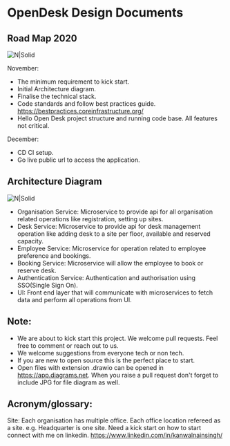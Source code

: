 # OpenDesk Design Documents

## Road Map 2020 

![N|Solid](https://raw.githubusercontent.com/kanwalnainsingh/OpenDesk/main/docs/planning/roadmap_2020.jpg)

November: 
- The minimum requirement to kick start.
- Initial Architecture diagram.
- Finalise the technical stack.
- Code standards and follow best practices guide. https://bestpractices.coreinfrastructure.org/
- Hello Open Desk project structure and running code base. All features not critical.

December: 
- CD CI setup.
- Go live public url to access the application.

## Architecture Diagram

![N|Solid](https://raw.githubusercontent.com/kanwalnainsingh/OpenDesk/main/docs/planning/Architecture.jpg)

- Organisation Service: Microservice to provide api for all organisation related operations like registration, setting up sites.
- Desk Service: Microservice to provide api for desk management operation like adding desk to a site per floor, available and reserved capacity.
- Employee Service: Microservice for operation related to employee preference and bookings.
- Booking Service: Microservice will allow the employee to book or reserve desk.
- Authentication Service: Authentication and authorisation using SSO(Single Sign On).   
- UI: Front end layer that will communicate with microservices to fetch data and perform all operations from UI.

## Note:
- We are about to kick start this project. We welcome pull requests. Feel free to comment or reach out to us. 
- We welcome suggestions from everyone tech or non tech.
- If you are new to open source this is the perfect place to start.
- Open files with extension .drawio can be opened in https://app.diagrams.net. When you raise a pull request don't forget to include JPG for file diagram  as well. 


## Acronym/glossary: 
Site: Each organisation has multiple office. Each office location refereed as a site. e.g. Headquarter is one site.
Need a kick start on how to start connect with me on linkedin. https://www.linkedin.com/in/kanwalnainsingh/ 
 
